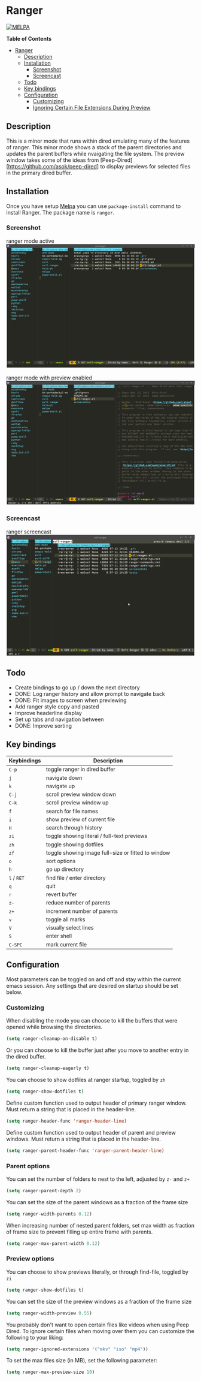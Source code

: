 # Ranger
[![MELPA](http://melpa.org/packages/ranger-badge.svg)](http://melpa.org/#/ranger)
<!-- markdown-toc start - Don't edit this section. Run M-x markdown-toc/generate-toc again -->
**Table of Contents**

- [Ranger](#ranger)
    - [Description](#description)
    - [Installation](#installation)
        - [Screenshot](#screenshot)
        - [Screencast](#screencast)
    - [Todo](#todo)
    - [Key bindings](#key-bindings)
    - [Configuration](#configuration)
        - [Customizing](#customizing)
        - [Ignoring Certain File Extensions During Preview](#ignoring-certain-file-extensions-during-preview)

<!-- markdown-toc end -->

## Description

This is a minor mode that runs within dired emulating many of the features of
ranger. This minor mode shows a stack of the parent directories and updates the
parent buffers while nvaigating the file system. The preview window takes some
of the ideas from [Peep-Dired][https://github.com/asok/peep-dired] to display
previews for selected files in the primary dired buffer.

## Installation

Once you have setup [Melpa](http://melpa.milkbox.net/#/getting-started) you can
use `package-install` command to install Ranger. The package name is `ranger`.

### Screenshot

ranger mode active
![Ranger Mode Active](screenshots/ranger.png)

ranger mode with preview enabled
![Ranger Mode with Preview](screenshots/ranger-preview.png)

### Screencast

ranger screencast
![Ranger Mode Screencast](screenshots/hello-ranger.gif)


## Todo

* Create bindings to go up / down the next directory
* DONE: Log ranger history and allow prompt to navigate back
* DONE: Fit images to screen when previewing
* Add ranger style copy and pasted
* Improve headerline display
* Set up tabs and navigation between
* DONE: Improve sorting

## Key bindings

 | Keybindings | Description                                        |
 | ----------- | -------------------------------------------------- |
 | `C-p`       | toggle ranger in dired buffer                      |
 | `j`         | navigate down                                      |
 | `k`         | navigate up                                        |
 | `C-j`       | scroll preview window down                         |
 | `C-k`       | scroll preview window up                           |
 | `f`         | search for file names                              |
 | `i`         | show preview of current file                       |
 | `H`         | search through history                             |
 | `zi`        | toggle showing literal / full-text previews        |
 | `zh`        | toggle showing dotfiles                            |
 | `zf`        | toggle showing image full-size or fitted to window |
 | `o`         | sort options                                       |
 | `h`         | go up directory                                    |
 | `l` / `RET` | find file / enter directory                        |
 | `q`         | quit                                               |
 | `r`         | revert buffer                                      |
 | `z-`        | reduce number of parents                           |
 | `z+`        | increment number of parents                        |
 | `v`         | toggle all marks                                   |
 | `V`         | visually select lines                              |
 | `S`         | enter shell                                        |
 | `C-SPC`     | mark current file                                  |

## Configuration

Most parameters can be toggled on and off and stay within the current emacs
session. Any settings that are desired on startup should be set below. 

### Customizing

When disabling the mode you can choose to kill the buffers that were opened while browsing the directories.
```el
(setq ranger-cleanup-on-disable t)
```

Or you can choose to kill the buffer just after you move to another entry in the dired buffer.
```el
(setq ranger-cleanup-eagerly t)
```

You can choose to show dotfiles at ranger startup, toggled by `zh`
```el
(setq ranger-show-dotfiles t)
```

Define custom function used to output header of primary ranger window. Must
return a string that is placed in the header-line.
```el
(setq ranger-header-func 'ranger-header-line)
```

Define custom function used to output header of parent and preview windows. Must
return a string that is placed in the header-line.
```el
(setq ranger-parent-header-func 'ranger-parent-header-line)
```

### Parent options

You can set the number of folders to nest to the left, adjusted by `z-` and `z+`
```el
(setq ranger-parent-depth 2)
```

You can set the size of the parent windows as a fraction of the frame size
```el
(setq ranger-width-parents 0.12)
```

When increasing number of nested parent folders, set max width as fraction of
frame size to prevent filling up entire frame with parents.
```el
(setq ranger-max-parent-width 0.12)
```

### Preview options

You can choose to show previews literally, or through find-file, toggled by `zi`
```el
(setq ranger-show-dotfiles t)
```

You can set the size of the preview windows as a fraction of the frame size
```el
(setq ranger-width-preview 0.55)
```

You probably don't want to open certain files like videos when using Peep Dired. To ignore certain files when moving over them you can customize the following to your liking:

```el
(setq ranger-ignored-extensions '("mkv" "iso" "mp4"))
```

To set the max files size (in MB), set the following parameter:

```el
(setq ranger-max-preview-size 10)
```
